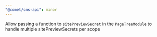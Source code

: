 ```yaml
---
"@comet/cms-api": minor
---
```


Allow passing a function to `sitePreviewSecret` in the `PageTreeModule` to handle multiple sitePreviewSecrets per scope
